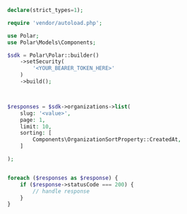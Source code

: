 <!-- Start SDK Example Usage [usage] -->
```php
declare(strict_types=1);

require 'vendor/autoload.php';

use Polar;
use Polar\Models\Components;

$sdk = Polar\Polar::builder()
    ->setSecurity(
        '<YOUR_BEARER_TOKEN_HERE>'
    )
    ->build();



$responses = $sdk->organizations->list(
    slug: '<value>',
    page: 1,
    limit: 10,
    sorting: [
        Components\OrganizationSortProperty::CreatedAt,
    ]

);


foreach ($responses as $response) {
    if ($response->statusCode === 200) {
        // handle response
    }
}
```
<!-- End SDK Example Usage [usage] -->